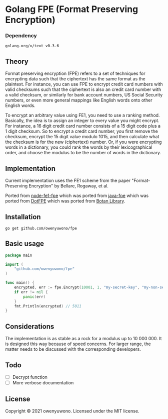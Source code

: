 # Golang FPE (Format Preserving Encryption)

### Dependency
```
golang.org/x/text v0.3.6
```

## Theory
Format preserving encryption (FPE) refers to a set of techniques for encrypting data such that the ciphertext has the same format as the plaintext. For instance, you can use FPE to encrypt credit card numbers with valid checksums such that the ciphertext is also an credit card number with a valid checksum, or similarly for bank account numbers, US Social Security numbers, or even more general mappings like English words onto other English words.

To encrypt an arbitrary value using FE1, you need to use a ranking method. Basically, the idea is to assign an integer to every value you might encrypt. For instance, a 16 digit credit card number consists of a 15 digit code plus a 1 digit checksum. So to encrypt a credit card number, you first remove the checksum, encrypt the 15 digit value modulo 1015, and then calculate what the checksum is for the new (ciphertext) number. Or, if you were encrypting words in a dictionary, you could rank the words by their lexicographical order, and choose the modulus to be the number of words in the dictionary.

## Implementation
Current implementation uses the FE1 scheme from the paper "Format-Preserving Encryption" by Bellare, Rogaway, et al.

Ported from [node-fe1-fpe](https://github.com/eCollect/node-fe1-fpe) which was ported from [java-fpe](https://github.com/Worldpay/java-fpe) which was ported from [DotFPE](https://dotfpe.codeplex.com/) which was ported from [Botan Library](http://botan.randombit.net/).

## Installation

```
go get github.com/owenyuwono/fpe
```

## Basic usage
```go
package main

import (
    "github.com/owenyuwono/fpe"
)

func main() {
    encrypted, err := fpe.Encrypt(10001, 1, "my-secret-key", "my-non-secret-tweak", 3)
    if err != nil {
        panic(err)
    }
    fmt.Println(encrypted) // 5011
}
```

## Considerations

The implementation is as stable as a rock for a modulus up to 10 000 000. It is designed this way because of speed concerns. For larger range, the matter needs to be discussed with the corresponding developers.

## Todo

- [ ] Decrypt function
- [ ] More verbose documentation

## License

Copyright © 2021 owenyuwono. Licensed under the MIT license.